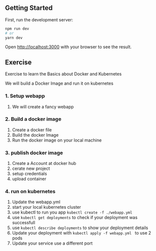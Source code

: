 
## Getting Started

First, run the development server:

```bash
npm run dev
# or
yarn dev
```

Open [http://localhost:3000](http://localhost:3000) with your browser to see the result.
## Exercise

Exercise to learn the Basics about Docker and Kubernetes

We will build a Docker Image and run it on kubernetes

### 1. Setup webapp
1. We will create a fancy webapp

### 2. Build a docker image
1. Create a docker file
1. Build the docker Image
1. Run the docker image on your local machine

### 3. publish docker image
1. Create a Account at docker hub
1. cerate new project
1. setup credentials
1. upload container

### 4. run on kubernetes
1. Update the webapp.yml 
1. start your local kubernetes cluster
1. use kubectl to run you app
``kubectl create -f ./webapp.yml``
1. use ```kubectl get deployments``` to check if your deployment was successfull
1. use ```kubectl describe deployments``` to show your deployment details
1. Update your deployment with ``kubectl apply -f webapp.yml `` to use 2 pods
1. Update your service use a different port